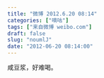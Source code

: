 ```yaml
---
title: "微博 2012.6.20 08:14"
categories: ["嘀咕"]
tags: ["来自微博 weibo.com"]
draft: false
slug: "noumlJ"
date: "2012-06-20 08:14:00"
---
```


<p>咸豆浆，好难喝。 ​​​​</p>
